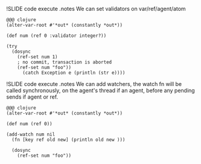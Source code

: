 !SLIDE code execute 
.notes We can set validators on var/ref/agent/atom 

    @@@ clojure
    (alter-var-root #'*out* (constantly *out*))

    (def num (ref 0 :validator integer?))

    (try
      (dosync
        (ref-set num 1) 
        ; no commit, transaction is aborted
        (ref-set num "foo")) 
          (catch Exception e (println (str e))))


!SLIDE code execute 
.notes We can add watchers, the watch fn will be called synchronously, on the agent's thread if an agent,
before any pending sends if agent or ref. 

    @@@ clojure
    (alter-var-root #'*out* (constantly *out*))

    (def num (ref 0))

    (add-watch num nil 
      (fn [key ref old new] (println old new )))

      (dosync
        (ref-set num "foo"))


    
